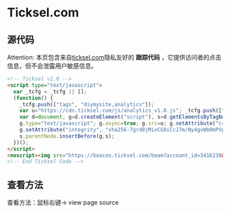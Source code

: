 # Ticksel.com

## 源代码
Attention: 本页包含来自[ticksel.com](https://ticksel.com)隐私友好的 **跟踪代码** ，它提供访问者的点击信息，但不会泄露用户敏感信息。

```html
<!-- Ticksel v1.0 -->
<script type="text/javascript">
  var _tcfg = _tcfg || [];
  (function() {
    _tcfg.push(["tags", "diymysite,analytics"]);
    var u="https://cdn.ticksel.com/js/analytics_v1.0.js"; _tcfg.push(["account_id", 3416238]);
    var d=document, g=d.createElement("script"), s=d.getElementsByTagName("script")[0];
    g.type="text/javascript"; g.async=true; g.src=u; g.setAttribute("crossorigin", "anonymous");
    g.setAttribute("integrity", "sha256-7grd8jMivCG0iCcJ7m/Ny4gvWb0mPVpFhRQovLkaUl8=");
    s.parentNode.insertBefore(g,s);
  })();
</script>
<noscript><img src="https://beacon.ticksel.com/beam?account_id=3416238&referrer=&tags=diymysite,analytics" style="border:0;" width="0" height="0" alt="" /></noscript>
<!-- End Ticksel Code -->
```
## 查看方法
查看方法：鼠标右键-> view page source

<!-- Ticksel v1.0-->
<script type="text/javascript">
  var _tcfg = _tcfg || [];
  (function() {
    _tcfg.push(["tags", "diymysite,analytics"]);
    var u="https://cdn.ticksel.com/js/analytics_v1.0.js"; _tcfg.push(["account_id", 3416238]);
    var d=document, g=d.createElement("script"), s=d.getElementsByTagName("script")[0];
    g.type="text/javascript"; g.async=true; g.src=u; g.setAttribute("crossorigin", "anonymous");
    g.setAttribute("integrity", "sha256-7grd8jMivCG0iCcJ7m/Ny4gvWb0mPVpFhRQovLkaUl8=");
    s.parentNode.insertBefore(g,s);
  })();
</script>
<noscript><img src="https://beacon.ticksel.com/beam?account_id=3416238&referrer=&tags=diymysite,analytics" style="border:0;" width="0" height="0" alt="" /></noscript>

<!-- End Ticksel Code -->
